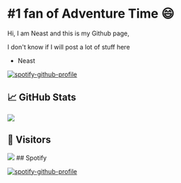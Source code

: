 # #1 fan of Adventure Time 😄

Hi, I am Neast and this is my Github page,

I don't know if I will post a lot of stuff here

- Neast

[![spotify-github-profile](https://spotify-github-profile.vercel.app/api/view?uid=h4rdt0p&cover_image=true&theme=natemoo-re&show_offline=false&background_color=121212&interchange=false&bar_color=53b14f&bar_color_cover=false)](https://github.com/kittinan/spotify-github-profile)


## &#x1f4c8; GitHub Stats
<img align="center" src="https://github-readme-stats.vercel.app/api/?username=neast1337&show_icons=true&count_private=true" />

## 👀  Visitors
<img src="https://profile-counter.glitch.me/neast1337/count.svg" />
## Spotify

[![spotify-github-profile](https://spotify-github-profile.vercel.app/api/view?uid=h4rdt0p&cover_image=true&theme=natemoo-re&show_offline=false&background_color=121212&interchange=false&bar_color=53b14f&bar_color_cover=false)](https://github.com/kittinan/spotify-github-profile)
